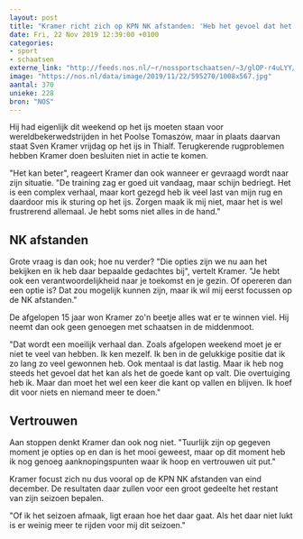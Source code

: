 ```yaml
---
layout: post
title: "Kramer richt zich op KPN NK afstanden: 'Heb het gevoel dat het nog kan'"
date: Fri, 22 Nov 2019 12:39:00 +0100
categories: 
- sport 
- schaatsen 
externe_link: "http://feeds.nos.nl/~r/nossportschaatsen/~3/glOP-r4uLYY/2311536"
image: "https://nos.nl/data/image/2019/11/22/595270/1008x567.jpg"
aantal: 370
unieke: 228
bron: "NOS"
---
```


<p>Hij had eigenlijk dit weekend op het ijs moeten staan voor wereldbekerwedstrijden in het Poolse Tomaszów, maar in plaats daarvan staat Sven Kramer vrijdag op het ijs in Thialf. Terugkerende rugproblemen hebben Kramer doen besluiten niet in actie te komen.</p>
<p>"Het kan beter", reageert Kramer dan ook wanneer er gevraagd wordt naar zijn situatie. "De training zag er goed uit vandaag, maar schijn bedriegt. Het is een complex verhaal, maar kort gezegd heb ik veel last van mijn rug en daardoor mis ik sturing op het ijs. Zorgen maak ik mij niet, maar het is wel frustrerend allemaal. Je hebt soms niet alles in de hand."</p>
<h2>NK afstanden</h2>
<p>Grote vraag is dan ook; hoe nu verder? "Die opties zijn we nu aan het bekijken en ik heb daar bepaalde gedachtes bij", vertelt Kramer. "Je hebt ook een verantwoordelijkheid naar je toekomst en je gezin. Of opereren dan een optie is? Dat zou mogelijk kunnen zijn, maar ik wil mij eerst focussen op de NK afstanden."</p>
<p>De afgelopen 15 jaar won Kramer zo'n beetje alles wat er te winnen viel. Hij neemt dan ook geen genoegen met schaatsen in de middenmoot.</p>
<p>"Dat wordt een moeilijk verhaal dan. Zoals afgelopen weekend moet je er niet te veel van hebben. Ik ken mezelf. Ik ben in de gelukkige positie dat ik zo lang zo veel gewonnen heb. Ook mentaal is dat lastig. Maar ik heb nog steeds het gevoel dat het kan als het de goede kant op valt. Die overtuiging heb ik. Maar dan moet het wel een keer die kant op vallen en blijven. Ik hoef dit voor niets en niemand meer te doen."</p>
<h2>Vertrouwen</h2>
<p>Aan stoppen denkt Kramer dan ook nog niet. "Tuurlijk zijn op gegeven moment je opties op en dan is het mooi geweest, maar op dit moment heb ik nog genoeg aanknopingspunten waar ik hoop en vertrouwen uit put."</p>
<p>Kramer focust zich nu dus vooral op de KPN NK afstanden van eind december. De resultaten daar zullen voor een groot gedeelte het restant van zijn seizoen bepalen.</p>
<p>"Of ik het seizoen afmaak, ligt eraan hoe het daar gaat. Als het daar niet lukt is er weinig meer te rijden voor mij dit seizoen."</p><img src="http://feeds.feedburner.com/~r/nossportschaatsen/~4/glOP-r4uLYY" height="1" width="1" alt=""/>
